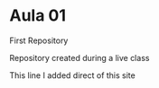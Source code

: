 # Aula 01
 First Repository

Repository created during a live class

This line I added direct of this site
